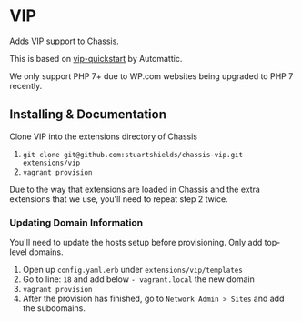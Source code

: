 # VIP
Adds VIP support to Chassis.

This is based on [vip-quickstart](https://github.com/Automattic/vip-quickstart) by Automattic.

We only support PHP 7+ due to WP.com websites being upgraded to PHP 7 recently.

## Installing & Documentation
Clone VIP into the extensions directory of Chassis

1. `git clone git@github.com:stuartshields/chassis-vip.git extensions/vip`
2. `vagrant provision`

Due to the way that extensions are loaded in Chassis and the extra extensions that we use, you'll need to repeat step 2 twice.

### Updating Domain Information
You'll need to update the hosts setup before provisioning. Only add top-level domains.

1. Open up `config.yaml.erb` under `extensions/vip/templates`
2. Go to line: `18` and add below `- vagrant.local` the new domain
3. `vagrant provision`
4. After the provision has finished, go to `Network Admin > Sites` and add the subdomains.
